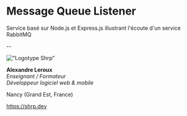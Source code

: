 # Message Queue Listener

Service basé sur Node.js et Express.js illustrant l'écoute d'un service RabbitMQ

--

!["Logotype Shrp"](https://shrp.dev/images/shrp.png)

__Alexandre Leroux__  
_Enseignant / Formateur_  
_Développeur logiciel web & mobile_

Nancy (Grand Est, France)

<https://shrp.dev>
